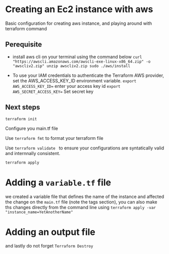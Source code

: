 # Creating an Ec2 instance with aws 

Basic configuration for creating aws instance, and playing around with terraform command


## Perequisite

- install aws cli  on your terminal  using the command below
`curl "https://awscli.amazonaws.com/awscli-exe-linux-x86_64.zip" -o "awscliv2.zip"
unzip awscliv2.zip
sudo ./aws/install`

- To use your IAM credentials to authenticate the Terraform AWS provider, set the AWS_ACCESS_KEY_ID environment variable.
  `export AWS_ACCESS_KEY_ID=` enter your access key id
  `export AWS_SECRET_ACCESS_KEY=` Set secret key
  
## Next steps
`terraform init`

Configure you main.tf file

Use `terraform fmt` to format your terraform file

Use `terraform validate ` to ensure your configurations are syntatically valid and internnally consistent.

`terraform apply`


# Adding a `variable.tf` file
we created a variable file that defines the name of the instance and affected the change on the `main.tf` file (note the tags section), you can also make ths changes  directly from the command line using `terraform apply -var "instance_name=YetAnotherName"`




# Adding an output file
and lastly do not forget `Terraform Destroy`
  
